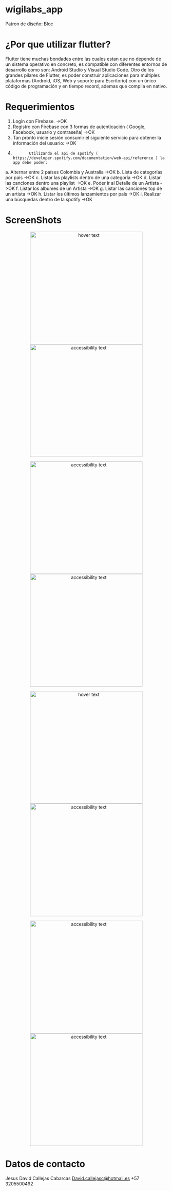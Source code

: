 # wigilabs_app

Patron de diseño: Bloc

# ¿Por que utilizar flutter?
Flutter tiene muchas bondades entre las cuales estan que no depende de un sistema operativo en concreto, es compatible con diferentes entornos de desarrollo como son: Android Studio y Visual Studio Code. Otro de los grandes pilares de Flutter, es poder construir aplicaciones para múltiples plataformas (Android, iOS, Web y soporte para Escritorio) con un único código de programación y en tiempo record, ademas que compila en nativo.

# Requerimientos 

1.	Login con Firebase. ->OK
2.	Registro con Firebase con 3 formas de autenticación  ( Google, Facebook,  usuario y contraseña) ->OK
3.	Tan pronto inicie sesión consumir el siguiente servicio para obtener la información del usuario: ->OK
4.            Utilizando el api de spotify ( https://developer.spotify.com/documentation/web-api/reference ) la app debe poder:
  a.            Alternar entre 2 países Colombia y Australia ->OK
  b.            Lista de categorías por país ->OK
  c.            Listar las playlists dentro de una categoría ->OK
  d.            Listar las canciones dentro una playlist ->OK
  e.            Poder ir al Detalle de un Artista ->OK
  f.             Listar los albumes de un Artista ->OK
  g.            Listar las canciones top de un artista ->OK
  h.            Listar los últimos lanzamientos por país ->OK
  i.              Realizar una búsquedas dentro de la spotify ->OK

# ScreenShots 

<p align="center">
  <img src="categoria1.jpeg" width="350" title="hover text">
  <img src="categoria2.jpeg" width="350" alt="accessibility text">
</p>
<p align="center">
  <img src="buscador.jpeg" width="350" alt="accessibility text">
  <img src="artista1.jpeg" width="350" alt="accessibility text">
</p>  
<p align="center">
  <img src="artista2.jpeg" width="350" title="hover text">
  <img src="login.jpeg" width="350" alt="accessibility text">
</p>  
<p align="center">
  <img src="registro.jpeg" width="350" alt="accessibility text">
  <img src="song.jpeg" width="350" alt="accessibility text">
</p>  

# Datos de contacto

Jesus David Callejas Cabarcas
David.callejasc@hotmail.es
+57 3205500492
